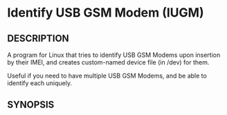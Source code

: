 Identify USB GSM Modem (IUGM)
=============================

DESCRIPTION
-----------
A program for Linux that tries to identify USB GSM Modems upon insertion by
their IMEI, and creates custom-named device file (in /dev) for them.

Useful if you need to have multiple USB GSM Modems, and be able to identify each
uniquely.

SYNOPSIS
--------

